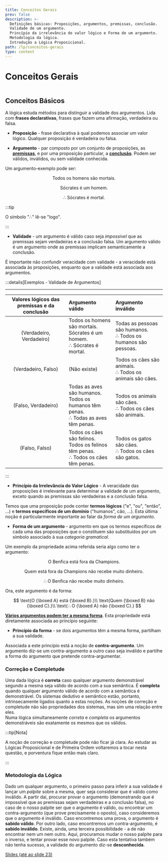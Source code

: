 ```yaml
---
title: Conceitos Gerais
prev: false
description: >-
  Definições básicas: Proposições, argumentos, premissas, conclusão.
  Validade de um argumento.
  Princípio da irrelevância do valor lógico e Forma de um argumento. 
  Metodologia da lógica. 
  Introdução a Lógica Proposicional.
path: /lp/conceitos-gerais
type: content
---
```


# Conceitos Gerais

```toc

```

## Conceitos Básicos

A lógica estuda métodos para distinguir a validade dos argumentos. Lida com **frases declarativas**, frases que fazem uma afirmação, verdadeira ou falsa.

- **Proposição** - frase declarativa à qual podemos associar um valor lógico. Qualquer proposição é verdadeira ou falsa.

- **Argumento** - par composto por um conjunto de proposições, as [**premissas**](color:yellow), e por uma proposição particular, a [**conclusão**](color:pink). Podem ser válidos, inválidos, ou sem validade conhecida.

Um argumento-exemplo pode ser:

<p align="center"> Todos os homens são mortais. </p>
<p align="center"> Sócrates é um homem. </p>
<p align="center"> ∴ Sócrates é mortal. </p>

:::tip

O símbolo "∴" lê-se "logo".

:::

- **Validade** - um argumento é válido caso seja _impossível_ que as premissas sejam verdadeiras e a conclusão falsa. Um argumento válido é um argumento onde as premissas implicam semanticamente a conclusão.

É importante não confundir veracidade com validade - a veracidade está associada às proposições, enquanto que a validade está associada aos argumentos.

:::details[Exemplos - Validade de Argumentos]

---

| Valores lógicos das premissas e da conclusão | Argumento válido                                                                           | Argumento inválido                                                |
| :------------------------------------------: | :----------------------------------------------------------------------------------------- | :---------------------------------------------------------------- |
|           (Verdadeiro, Verdadeiro)           | Todos os homens são mortais. <br>Sócrates é um homem. <br>∴ Sócrates é mortal.             | Todas as pessoas são humanos. <br>∴ Todos os humanos são pessoas. |
|             (Verdadeiro, Falso)              | (Não existe)                                                                               | Todos os cães são animais. <br>∴ Todos os animais são cães.       |
|             (Falso, Verdadeiro)              | Todas as aves são humanos. <br> Todos os humanos têm penas. <br>∴ Todas as aves têm penas. | Todos os animais são cães. <br>∴ Todos os cães são animais.       |
|                (Falso, Falso)                | Todos os cães são felinos. <br>Todos os felinos têm penas. <br>∴ Todos os cães têm penas.  | Todos os gatos são cães. <br>∴ Todos os cães são gatos.           |

:::

- **Princípio da Irrelevância do Valor Lógico** - A veracidade das proposições é irrelevante para determinar a validade de um argumento, exceto quando as premissas são verdadeiras e a conclusão falsa.

Temos que uma proposição pode conter **termos lógicos** ("e", "ou", "então", ...) e **termos específicos de um domínio** ("humanos", cão, ...). Esta última noção é particularmente importante ao falar da _forma de um argumento_.

- **Forma de um argumento** - argumento em que os termos específicos de cada uma das proposições que o constituem são substituídos por um símbolo associado à sua _categoria gramatical_.

Um exemplo da propriedade acima referida seria algo como ter o argumento:

<p align="center"> O Benfica está fora da Champions. </p> 
<p align="center"> Quem está fora da Champions não recebe muito dinheiro. </p>
<p align="center"> ∴ O Benfica não recebe muito dinheiro. </p>

Ora, este argumento é da forma:

$$
\text{O {\boxed A} está {\boxed B}.}\\
\text{Quem {\boxed B} não {\boxed C}.}\\
\text{∴ O {\boxed A} não {\boxed C}.}
$$

[**Vários argumentos podem ter a mesma forma**](color:green). Esta propriedade está diretamente associada ao princípio seguinte:

- **Princípio da forma** - se dois argumentos têm a mesma forma, partilham a sua validade.

Associada a este princípio está a noção de **contra-argumento**. Um argumento diz-se um contra-argumento a outro caso seja inválido e partilhe a forma do argumento que pretende contra-argumentar.

### Correção e Completude

Uma dada lógica é **correta** caso qualquer argumento demonstrável segundo a mesma seja válido de acordo com a sua semântica. É **completa** quando qualquer argumento válido de acordo com a semântica é demonstrável. Os sistemas dedutivo e semântico estão, portanto, intrinsecamente ligados quanto a estas noções. As noções de correção e completude não são propriedades dos sistemas, mas sim uma relação entre eles.  
Numa lógica simultaneamente _correta_ e _completa_ os argumentos demonstráveis são exatamente os mesmos que os válidos.

:::tip[Nota]

A noção de correção e completude pode não ficar já clara. Ao estudar as Lógicas Proposicional e de Primeira Ordem voltaremos a tocar nesta questão, e porventura fique então mais claro.

:::

### Metodologia da Lógica

Dado um qualquer argumento, o primeiro passo para inferir a sua validade é lançar um _palpite_ sobre a mesma, quer seja considerar que é válido como inválido.
A partir daí, procurar provar o argumento (demonstrando que é impossível que as premissas sejam verdadeiras e a conclusão falsa), no caso de o nosso palpite ser que o argumento é válido, ou encontrar um contra-argumento (que prove precisamente o oposto), caso consideremos que o argumento é inválido.
Caso encontremos uma prova, o argumento é **sabido válido**.
Por outro lado, caso encontremos um contra-argumento, é **sabido inválido**.
Existe, ainda, uma terceira possibilidade - a de não encontrar nem um nem outro.
Aqui, procuramos mudar o nosso palpite para o inverso, e tentar provar esse novo palpite.
Caso esta tentativa também não tenha sucesso, a validade do argumento diz-se **desconhecida**.

[Slides (até ao slide 23)](https://drive.google.com/file/d/10a-hns-uHSTWy8isSQwJfEOKxq955DM_/view?usp=sharing)
